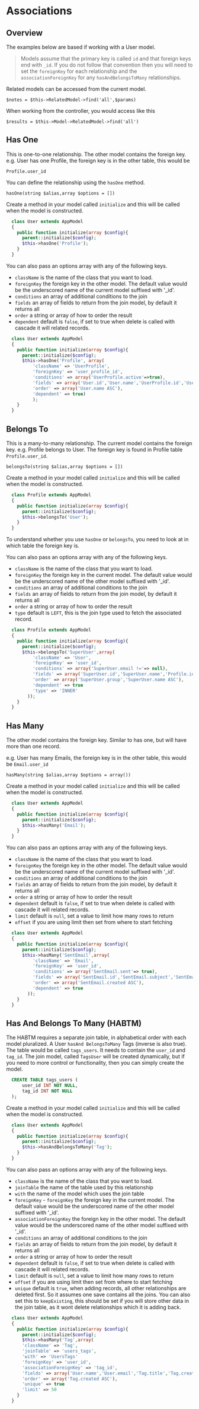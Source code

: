 # Associations

## Overview

The examples below are based if working with a User model.

>  Models assume that the primary key is called `id` and that foreign keys end with `_id`. If you do not follow that convention then you will need to set the `foreignKey` for each relationship and the `associationForeignKey` for any `hasAndBelongsToMany` relationships.

Related models can be accessed from the current model.

`$notes = $this->RelatedModel->find('all',$params)`

When working from the controller, you would access like this

`$results = $this->Model->RelatedModel->find('all')`

## Has One
This is one-to-one relationship. The other model contains the foreign key.
e.g. User has one Profile, the foreign key is in the other table, this would be

`Profile.user_id`

You can define the relationship using the `hasOne` method.

`hasOne(string $alias,array $options = [])`

Create a method in your model called `initialize` and this will be called when the model is constructed.

```php
  class User extends AppModel
  {
    public function initialize(array $config){
      parent::initialize($config);
      $this->hasOne('Profile');
    }
  }
```

You can also pass an options array with any of the following keys.

- `className` is the name of the class that you want to load.
- `foreignKey` the foreign key in the other model. The default value would be the underscored name of the current model suffixed with '\_id'.
- `conditions` an array of additional conditions to the join
- `fields` an array of fields to return from the join model, by default it returns all
- `order` a string or array of how to order the result
- `dependent` default is `false`, if set to true when delete is called with cascade it will related records.

```php
  class User extends AppModel
  {
    public function initialize(array $config){
      parent::initialize($config);
      $this->hasOne('Profile', array(
          'className' => 'UserProfile',
          'foreignKey' => 'user_profile_id',
          'conditions' => array('UserProfile.active'=>true),
          'fields' => array('User.id','User.name','UserProfile.id','UserProfile.status')
          'order' => array('User.name ASC'),
          'dependent' => true)
          );
    }
  }
```

## Belongs To
This is a many-to-many relationship. The current model contains the foreign key. e.g. Profile belongs to User. The foreign key is found in Profile table `Profile.user_id`.

`belongsTo(string $alias,array $options = [])`

Create a method in your model called `initialize` and this will be called when the model is constructed.

```php
  class Profile extends AppModel
  {
    public function initialize(array $config){
      parent::initialize($config);
      $this->belongsTo('User');
    }
  }
```

To understand whether you use `hasOne` or `belongsTo`, you need to look at in which table the foreign key is.

You can also pass an options array with any of the following keys.

- `className` is the name of the class that you want to load.
- `foreignKey` the foreign key in the current model.  The default value would be the underscored name of the other model suffixed with '\_id'.
- `conditions` an array of additional conditions to the join
- `fields` an array of fields to return from the join model, by default it returns all
- `order` a string or array of how to order the result
- `type` default is `LEFT`, this is the join type used to fetch the associated record.

```php
  class Profile extends AppModel
  {
    public function initialize(array $config){
      parent::initialize($config);
      $this->belongsTo('SuperUser',array(
          'className' => 'User',
          'foreignKey' => 'user_id',
          'conditions' => array('SuperUser.email !='=> null),
          'fields' => array('SuperUser.id','SuperUser.name','Profile.id','Profile.name')
          'order' => array('SuperUser.group','SuperUser.name ASC'),
          'dependent' => true
          'type' => 'INNER'
        ));
    }
  }
```

## Has Many
The other model contains the foreign key. Similar to has one, but will have more than one record.

e.g. User has many Emails, the foreign key is in the other table, this would be `Email.user_id`

`hasMany(string $alias,array $options = array())`

Create a method in your model called `initialize` and this will be called when the model is constructed.

```php
  class User extends AppModel
  {
    public function initialize(array $config){
      parent::initialize($config);
      $this->hasMany('Email');
    }
  }
```

You can also pass an options array with any of the following keys.

- `className` is the name of the class that you want to load.
- `foreignKey` the foreign key in the other model. The default value would be the underscored name of the current model suffixed with '\_id'.
- `conditions` an array of additional conditions to the join
- `fields` an array of fields to return from the join model, by default it returns all
- `order` a string or array of how to order the result
- `dependent` default is `false`, if set to true when delete is called with cascade it will related records.
- `limit` default is `null`, set a value to limit how many rows to return
- `offset` if you are using limit then set from where to start fetching

```php
  class User extends AppModel
  {
    public function initialize(array $config){
      parent::initialize($config);
      $this->hasMany('SentEmail',array(
          'className' => 'Email',
          'foreignKey' => 'user_id',
          'conditions' => array('SentEmail.sent'=> true),
          'fields' => array('SentEmail.id','SentEmail.subject','SentEmail.body','SentEmail.created')
          'order' => array('SentEmail.created ASC'),
          'dependent' => true
        ));
    }
  }
```

## Has And Belongs To Many (HABTM)
The HABTM requires a separate join table, in alphabetical order with each model pluralized. A User `hasAnd BelongsToMany` Tags (inverse is also true). The table would be called `tags_users`. It needs to contain the `user_id` and `tag_id`. The join model, called `TagsUser` will be created dynamically, but if you need to more control or functionality, then you can simply create the model.

```sql
  CREATE TABLE tags_users (
      user_id INT NOT NULL,
      tag_id INT NOT NULL
  );
```


Create a method in your model called `initialize` and this will be called when the model is constructed.

```php
  class User extends AppModel
  {
    public function initialize(array $config){
      parent::initialize($config);
      $this->hasAndBelongsToMany('Tag');
    }
  }
```

You can also pass an options array with any of the following keys.

- `className` is the name of the class that you want to load.
- `joinTable` the name of the table used by this relationship
- `with` the name of the model which uses the join table
- `foreignKey` - `foreignKey` the foreign key in the current model. The default value would be the underscored name of the other model suffixed with '\_id'.
- `associationForeignKey` the foreign key in the other model. The default value would be the underscored name of the other model suffixed with '\_id'.
- `conditions` an array of additional conditions to the join
- `fields` an array of fields to return from the join model, by default it returns all
- `order` a string or array of how to order the result
- `dependent` default is `false`, if set to true when delete is called with cascade it will related records.
- `limit` default is `null`, set a value to limit how many rows to return
- `offset` if you are using limit then set from where to start fetching
- `unique` default is `true`, when adding records, all other relationships are deleted first. So it assumes one save contains all the joins. You can also set this to `keepExisting`, this should be set if you will store other data in the join table, as it wont delete relationships which it is adding back.

```php
  class User extends AppModel
  {
    public function initialize(array $config){
      parent::initialize($config);
      $this->hasMany('Tag',array(
      'className' => 'Tag',
      'joinTable' => 'users_tags',
      'with' => 'UsersTags'
      'foreignKey' => 'user_id',
      'associationForeignKey' => 'tag_id',
      'fields' => array('User.name','User.email','Tag.title','Tag.created')
      'order' => array('Tag.created ASC'),
      'unique' => true
      'limit' => 50
    }
  }
```
